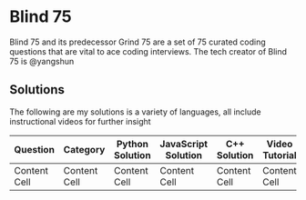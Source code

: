 # Blind 75

Blind 75 and its predecessor Grind 75 are a set of 75 curated coding questions that are vital to ace coding interviews.
The tech creator of Blind 75 is @yangshun

## Solutions

The following are my solutions is a variety of languages, all include instructional videos for further insight

| Question | Category | Python Solution | JavaScript Solution  | C++ Solution | Video Tutorial |
| ------------- | ------------- | ------------- | ------------- | ------------- | ------------- |
| Content Cell  | Content Cell  | Content Cell  | Content Cell  | Content Cell  | Content Cell  |
